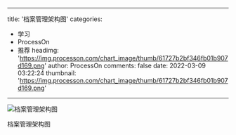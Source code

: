 
---
title: '档案管理架构图'
categories: 
 - 学习
 - ProcessOn
 - 推荐
headimg: 'https://img.processon.com/chart_image/thumb/61727b2bf346fb01b907d169.png'
author: ProcessOn
comments: false
date: 2022-03-09 03:22:24
thumbnail: 'https://img.processon.com/chart_image/thumb/61727b2bf346fb01b907d169.png'
---

<div>   
<img class="thumb" alt="档案管理架构图" src="https://img.processon.com/chart_image/thumb/61727b2bf346fb01b907d169.png" referrerpolicy="no-referrer">
<p>档案管理架构图</p>  
</div>
            